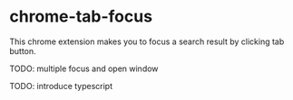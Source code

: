 # chrome-tab-focus

This chrome extension makes you to focus a search result by clicking tab button.

TODO: multiple focus and open window

TODO: introduce typescript
